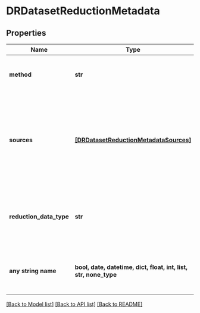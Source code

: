 # DRDatasetReductionMetadata


## Properties
Name | Type | Description | Notes
------------ | ------------- | ------------- | -------------
**method** | **str** | The method of dimensionality reduction performed on the data. | 
**sources** | [**[DRDatasetReductionMetadataSources]**](DRDatasetReductionMetadataSources.md) | The information necessary to find the corresponding row/result in the reductionData. This can help to identify notable points or clusters. | 
**reduction_data_type** | **str** | The type of data that was reduced. &#x60;dataset&#x60; means the base dataset underwent the reduction. | defaults to "dataset"
**any string name** | **bool, date, datetime, dict, float, int, list, str, none_type** | any string name can be used but the value must be the correct type | [optional]

[[Back to Model list]](../README.md#documentation-for-models) [[Back to API list]](../README.md#documentation-for-api-endpoints) [[Back to README]](../README.md)


